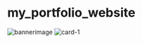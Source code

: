 # my_portfolio_website
![bannerimage](https://github.com/20NN1A0225/my_portfolio_website/assets/118593668/0e9cc94c-c82d-4026-8de1-a627235f9ad9)
![card-1](https://github.com/20NN1A0225/my_portfolio_website/assets/118593668/54260720-514a-4a4e-b5e7-530fee0fa73f)
